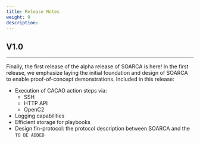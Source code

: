 ```yaml
---
title: Release Notes
weight: 9
description: 
---
```



## V1.0

----

Finally, the first release of the alpha release of SOARCA is here! In the first release, we emphasize laying the initial foundation and design of SOARCA to enable proof-of-concept demonstrations. Included in this release:

- Execution of CACAO action steps via:
  - SSH
  - HTTP API
  - OpenC2
- Logging capabilities
- Efficient storage for playbooks
- Design fin-protocol: the protocol description  between SOARCA and the `TO BE ADDED`

